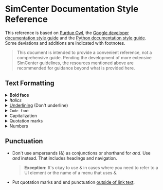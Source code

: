 <!-- Claudio Perez -->

# SimCenter Documentation Style Reference

This reference is based on [Purdue Owl](https://owl.purdue.edu/owl/purdue_owl.html), the [Google developer documentation style guide](https://developers.google.com/style?hl=es-419) and the [Python documentation style guide](https://docs.python.org/3.1/documenting/style.html). Some deviations and additions are indicated with footnotes.

>This document is intended to provide a convenient reference, not a comprehensive guide. Pending the development of more extensive SimCenter guidelines, the resources mentioned above are recommended for guidance beyond what is provided here.

## Text Formatting

<details>

<summary><b>Bold face</b> </summary>

Use bold formatting (**), for UI elements and at the beginning of notices. This includes names for buttons, menus, dialogs, windows, list items, or any other feature in the page or console that has a visible name. Don't use code font for UI elements, unless it's an element that meets the requirements for code font. In that case, use both code font and bold.
</details>

<details>
<summary><i>Italics</i></summary>

Proper uses of italics:

- Drawing attention to a specific word or phrase, such as when [defining terms](https://developers.google.com/style/key-terms) or [using words as words](https://developers.google.com/style/formatting-words-as-words).
- Referring to titles of books, movies, web series, and other full-length works, unless they are part of a link.
- Referring to parameter names. For example, when you refer to the parameters of a method like `doSomething(Uri data, int count)`, italicize *data* and *count*.
- Using mathematical variables.

Some improper uses of italics:

- Names of mathematical functions, operators, or units; use the Latex commands `\mathrm` or `\operatorname` appropriately to avoid improper italics when writing mathematical expressions.

</details>

<details>
<summary> <u>Underlining</u> (Don't underline) </summary>

Don't underline.
</details>

<details>
<summary> <code>Code font</code> </summary>

Surround text in double backticks (\`\`) to apply a monospace font to [code in text](https://developers.google.com/style/code-in-text), inline code, and user input. Use code blocks (`.. :code-block::`) for code samples or other blocks of code. Do not override or modify font styles inline. Use code font to mark up code, such as class names, method names, HTTP status codes, console output, and placeholder variables.

Some proper uses:

- Referring to file names.
</details>

<details>
<summary>Capitalization</summary>

Use American English style for [general capitalization](https://developers.google.com/style/capitalization). When possible, use sentence case in low-level headings, titles, and navigation.
</details>

<details>
<summary>Quotation marks</summary>

In general, use American English style when [punctuating quotations](https://developers.google.com/style/quotation-marks). For titles of shorter works-such as articles or episodes in a web series-put titles in quotation marks, unless they are part of a link.
</details>

<details>
<summary>Numbers</summary>

In general, spell out the following:

- Numbers from zero through nine, except as noted below in Numbers as numerals.

- A number that starts a sentence.

    >**Exception:** It's okay, but non-optimal, to begin a sentence with a four-digit year.

- A number that is followed by a numeral (e.g. "This procedure creates fifteen 100,000-byte files.").

- Indefinite and casual numbers (e.g. "The API might return a list of a million songs").

In general, use numerals for the following:

- Numbers 10 and greater.

    **Exceptions:** Always use numerals for the following items, even if they are less than 10:
        Version numbers.
        Technical quantities, such as amounts of memory, amounts of disk space, numbers of queries, or usage limits.
        Page numbers.
        Chapter numbers, sections, pages, and so on.
        Prices.
        Numbers without units, such as numbers used in mathematical expressions.

- Numbers less than 10 when they appear in the same sentence with numbers greater than 9. For example, "The menu contains 15 options but 6 of them are disabled".
- Negative numbers.
- Most fractions.
- Percentages.
- Dimensions.
- Decimals.
- Measurements.
- Numbers in a range.

Fractions

- Express fractions as decimal numbers, when possible.
- When expressing fractions as words, connect the numerator and denominator with a hyphen unless one of them is already hyphenated.

</details>

## Punctuation

- Don't use ampersands (&) as conjunctions or shorthand for *and*. Use *and* instead. That includes headings and navigation. 
  >**Exception:** It's okay to use & in cases where you need to refer to a UI element or the name of a menu that uses &.
- Put quotation marks and end punctuation [outside of link text](https://developers.google.com/style/link-text#punctuation-with-links).


